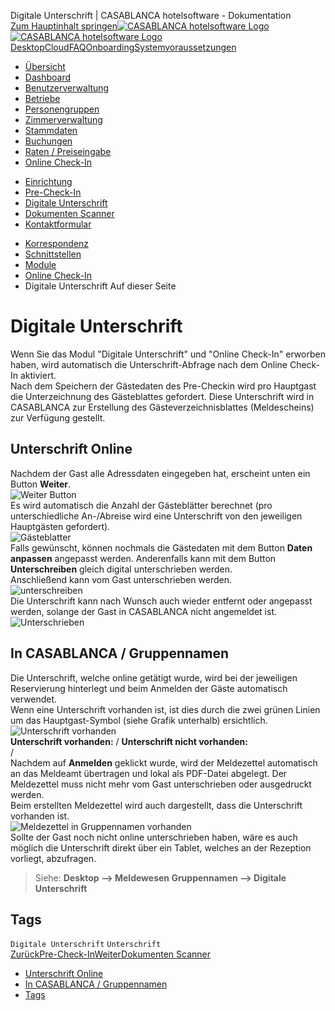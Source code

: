 Digitale Unterschrift | CASABLANCA hotelsoftware - Dokumentation  
[Zum Hauptinhalt springen](https://docs.casablanca.at/cloud/online_checkin/e_signature/#__docusaurus_skipToContent_fallback)[![CASABLANCA hotelsoftware Logo](https://docs.casablanca.at/img/logo.png) ![CASABLANCA hotelsoftware Logo](https://docs.casablanca.at/img/Casablanca_LOGO_2022_neg.png)](https://docs.casablanca.at/) [Desktop](https://docs.casablanca.at/desktop/desktop/)[Cloud](https://docs.casablanca.at/cloud/cloud_systems/)[FAQ](https://docs.casablanca.at/faq)[Onboarding](https://docs.casablanca.at/onboarding/fiscalization)[Systemvoraussetzungen](https://docs.casablanca.at/system_requirements)  
* [Übersicht](https://docs.casablanca.at/cloud/cloud_systems/)
* [Dashboard](https://docs.casablanca.at/cloud/dashboard/)
* [Benutzerverwaltung](https://docs.casablanca.at/cloud/user_management/)
* [Betriebe](https://docs.casablanca.at/cloud/company/)
* [Personengruppen](https://docs.casablanca.at/cloud/person_groups/)
* [Zimmerverwaltung](https://docs.casablanca.at/cloud/rooms/)
* [Stammdaten](https://docs.casablanca.at/cloud/main_data/)
* [Buchungen](https://docs.casablanca.at/cloud/bookings/)
* [Raten / Preiseingabe](https://docs.casablanca.at/cloud/raten/)
* [Online Check-In](https://docs.casablanca.at/cloud/online_checkin/)
+ [Einrichtung](https://docs.casablanca.at/cloud/online_checkin/installation)
+ [Pre-Check-In](https://docs.casablanca.at/cloud/online_checkin/precheckin)
+ [Digitale Unterschrift](https://docs.casablanca.at/cloud/online_checkin/e_signature)
+ [Dokumenten Scanner](https://docs.casablanca.at/cloud/online_checkin/document_scanner)
+ [Kontaktformular](https://docs.casablanca.at/cloud/online_checkin/contact_form)
* [Korrespondenz](https://docs.casablanca.at/cloud/online_corr/)
* [Schnittstellen](https://docs.casablanca.at/cloud/interfaces/)
* [Module](https://docs.casablanca.at/cloud/module/)  
* [Online Check-In](https://docs.casablanca.at/cloud/online_checkin/)
* Digitale Unterschrift
Auf dieser Seite

# Digitale Unterschrift  
Wenn Sie das Modul "Digitale Unterschrift" und "Online Check-In" erworben haben, wird automatisch die Unterschrift-Abfrage nach dem Online Check-In aktiviert.  
Nach dem Speichern der Gästedaten des Pre-Checkin wird pro Hauptgast die Unterzeichnung des Gästeblattes gefordert. Diese Unterschrift wird in CASABLANCA zur Erstellung des Gästeverzeichnisblattes (Meldescheins) zur Verfügung gestellt.

## Unterschrift Online[](https://docs.casablanca.at/cloud/online_checkin/e_signature/#unterschrift-online "Direkter Link zu Unterschrift Online")  
Nachdem der Gast alle Adressdaten eingegeben hat, erscheint unten ein Button **Weiter**.  
![Weiter Button](https://docs.casablanca.at/assets/images/next-5c9e7fd1f418fb7451629ac560230ac8.png "Weiter Button")  
Es wird automatisch die Anzahl der Gästeblätter berechnet (pro unterschiedliche An-/Abreise wird eine Unterschrift von den jeweiligen Hauptgästen gefordert).  
![Gästeblatter](https://docs.casablanca.at/assets/images/overview-22f66e9c3727c7651b2d0a1874186b53.png "Gästeblatter")  
Falls gewünscht, können nochmals die Gästedaten mit dem Button **Daten anpassen** angepasst werden. Anderenfalls kann mit dem Button **Unterschreiben** gleich digital unterschrieben werden.  
Anschließend kann vom Gast unterschrieben werden.  
![unterschreiben](https://docs.casablanca.at/assets/images/signature-1ccb5c1889449a27ae1dc62db167a611.jpg "unterschreiben")  
Die Unterschrift kann nach Wunsch auch wieder entfernt oder angepasst werden, solange der Gast in CASABLANCA nicht angemeldet ist.  
![Unterschrieben](https://docs.casablanca.at/assets/images/signed-d7c7ddfee6c9603a9851dce268d05d05.jpg "Unterschrieben")

## In CASABLANCA / Gruppennamen[](https://docs.casablanca.at/cloud/online_checkin/e_signature/#in-casablanca--gruppennamen "Direkter Link zu In CASABLANCA / Gruppennamen")  
Die Unterschrift, welche online getätigt wurde, wird bei der jeweiligen Reservierung hinterlegt und beim Anmelden der Gäste automatisch verwendet.  
Wenn eine Unterschrift vorhanden ist, ist dies durch die zwei grünen Linien um das Hauptgast-Symbol (siehe Grafik unterhalb) ersichtlich.  
![Unterschrift vorhanden](https://docs.casablanca.at/assets/images/signature_exists-ef223470e4f30bec656651e9c8db8120.png "Unterschrift vorhanden")  
**Unterschrift vorhanden:** / **Unterschrift nicht vorhanden:**  
/  
Nachdem auf **Anmelden** geklickt wurde, wird der Meldezettel automatisch an das Meldeamt übertragen und lokal als PDF-Datei abgelegt. Der Meldezettel muss nicht mehr vom Gast unterschrieben oder ausgedruckt werden.  
Beim erstellten Meldezettel wird auch dargestellt, dass die Unterschrift vorhanden ist.  
![Meldezettel in Gruppennamen vorhanden](https://docs.casablanca.at/assets/images/signature_in_group_names-ba954719b8741fb4b250f5311589a07f.png "Meldezettel in Gruppennamen vorhanden")  
Sollte der Gast noch nicht online unterschrieben haben, wäre es auch möglich die Unterschrift direkt über ein Tablet, welches an der Rezeption vorliegt, abzufragen.  
> Siehe: **Desktop --> Meldewesen Gruppennamen --> Digitale Unterschrift**

## Tags[](https://docs.casablanca.at/cloud/online_checkin/e_signature/#tags "Direkter Link zu Tags")  
`Digitale Unterschrift` `Unterschrift`  
[ZurückPre-Check-In](https://docs.casablanca.at/cloud/online_checkin/precheckin)[WeiterDokumenten Scanner](https://docs.casablanca.at/cloud/online_checkin/document_scanner)  
* [Unterschrift Online](https://docs.casablanca.at/cloud/online_checkin/e_signature/#unterschrift-online)
* [In CASABLANCA / Gruppennamen](https://docs.casablanca.at/cloud/online_checkin/e_signature/#in-casablanca--gruppennamen)
* [Tags](https://docs.casablanca.at/cloud/online_checkin/e_signature/#tags)